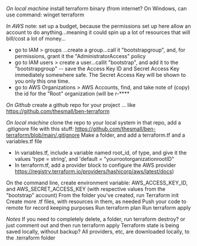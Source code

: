 *On local machine*
install terraform binary (from internet?  On Windows, can use command: winget terraform

*In AWS*
note: set up a budget, because the permissions set up here allow an account to do anything...meaning it could spin up a lot of resources that will bill/cost a lot of money...
- go to IAM > groups ...create a group...call it "bootstrapgroup", and, for permissions, grant it the "AdministratorAccess" policy
- go to IAM users > create a user...callit "bootstrap", and add it to the "bootstrapgroup"
-- save the Access Key ID and Secret Access Key immediately somewhere safe.  The Secret Access Key will be shown to you only this one time.  
- go to AWS Organizations > AWS Accounts, find, and take note of (copy) the id for the "Root" organization (will be r-****


*On Github*
create a github repo for your project ... like https://github.com/thesmall/ben-terraform

*On local machine*
clone the repo to your local system
in that repo, add a .gitignore file with this stuff: https://github.com/thesmall/ben-terraform/blob/main/.gitignore
Make a folder, and add a terraform.tf and a variables.tf file 
- In variables.tf, include a variable named root_id, of type, and give it the values 'type = string', and 'default = "yourrootorganizationrootID"
- In terraform.tf, add a provider block to configure the AWS provider https://registry.terraform.io/providers/hashicorp/aws/latest/docs)

On the command line, create environment variable: AWS_ACCESS_KEY_ID, and AWS_SECRET_ACCESS_KEY (with respective values from the "bootstrap" account)
From the folder you've created, run Terraform init
Create more .tf files, with resources in them, as needed
Push your code to remote for record keeping purposes
Run terraform plan
Run terraform apply


*Notes*
If you need to completely delete, a folder, run terraform destroy?  or just comment out and then run terraform apply
Terraform state is being saved locally, without backup?
All providers, etc, are downloaded locally, to the .terraform folder

